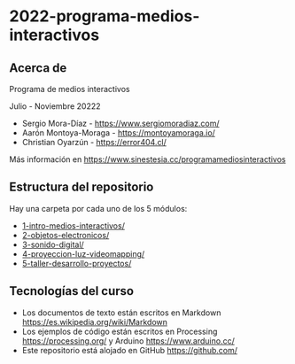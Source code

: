 # 2022-programa-medios-interactivos

## Acerca de

Programa de medios interactivos

Julio - Noviembre 20222

- Sergio Mora-Díaz - https://www.sergiomoradiaz.com/
- Aarón Montoya-Moraga - https://montoyamoraga.io/
- Christian Oyarzún - https://error404.cl/

Más información en https://www.sinestesia.cc/programamediosinteractivos

## Estructura del repositorio

Hay una carpeta por cada uno de los 5 módulos:

- [1-intro-medios-interactivos/](1-intro-medios-interactivos/)
- [2-objetos-electronicos/](2-objetos-electronicos/)
- [3-sonido-digital/](3-sonido-digital)
- [4-proyeccion-luz-videomapping/](4-proyeccion-luz-videomapping/)
- [5-taller-desarrollo-proyectos/](5-taller-desarrollo-proyectos/)

## Tecnologías del curso

- Los documentos de texto están escritos en Markdown https://es.wikipedia.org/wiki/Markdown
- Los ejemplos de código están escritos en Processing https://processing.org/ y Arduino https://www.arduino.cc/
- Este repositorio está alojado en GitHub https://github.com/
